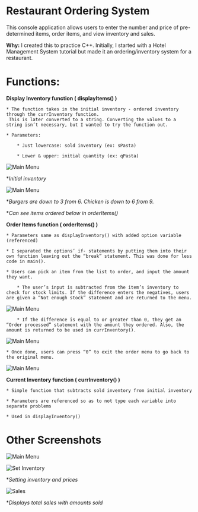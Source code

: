 # Restaurant Ordering System

This console application allows users to enter the number and price of pre-determined items, order items, and view inventory and sales.

**Why:**
I created this to practice C++. Initially, I started with a Hotel Management System tutorial but made it an ordering/inventory system for a restaurant. 

# Functions:
 
**Display Inventory function ( displayItems() )**

    * The function takes in the initial inventory - ordered inventory through the currInventory function.
     This is later converted to a string. Converting the values to a string isn’t necessary, but I wanted to try the function out.

    * Parameters:

        * Just lowercase: sold inventory (ex: sPasta)

        * Lower & upper: initial quantity (ex: qPasta)

![Main Menu](./Screenshots/initInv.PNG)

**Initial inventory* 


![Main Menu](./Screenshots/newInv.PNG)

**Burgers are down to 3 from 6. Chicken is down to 6 from 9.*

**Can see items ordered below in orderItems()*




**Order Items function ( orderItems() )**

    * Parameters same as displayInventory() with added option variable (referenced)

    * I separated the options’ if- statements by putting them into their own function leaving out the “break” statement. This was done for less code in main().

    * Users can pick an item from the list to order, and input the amount they want. 

        * The user’s input is subtracted from the item’s inventory to check for stock limits. If the difference enters the negatives, users are given a “Not enough stock” statement and are returned to the menu.
        
![Main Menu](./Screenshots/order2.PNG)

        * If the difference is equal to or greater than 0, they get an “Order processed” statement with the amount they ordered. Also, the amount is returned to be used in currInventory().

![Main Menu](./Screenshots/order1.PNG)

    * Once done, users can press “0” to exit the order menu to go back to the original menu.

![Main Menu](./Screenshots/orderExit.PNG)



**Current Inventory function ( currInventory() )**

    * Simple function that subtracts sold inventory from initial inventory

    * Parameters are referenced so as to not type each variable into separate problems

    * Used in displayInventory()

# Other Screenshots

![Main Menu](./Screenshots/mainMenu.PNG)

![Set Inventory](./Screenshots/setInv.PNG)

**Setting inventory and prices*


![Sales](./Screenshots/sales.PNG)

**Displays total sales with amounts sold*



